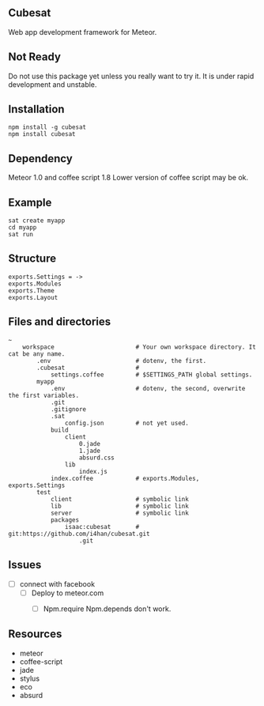 
## Cubesat
Web app development framework for Meteor.

## Not Ready
Do not use this package yet unless you really want to try it. 
It is under rapid development and unstable.

## Installation
    
    npm install -g cubesat
    npm install cubesat
    
## Dependency
Meteor 1.0 and coffee script 1.8
Lower version of coffee script may be ok.

## Example
     
    sat create myapp
    cd myapp
    sat run
     

## Structure
    
    exports.Settings = ->
    exports.Modules
    exports.Theme
    exports.Layout
     

## Files and directories
     
    ~
        workspace                       # Your own workspace directory. It cat be any name.
            .env                        # dotenv, the first.
            .cubesat                    # 
                settings.coffee         # $SETTINGS_PATH global settings.
            myapp
                .env                    # dotenv, the second, overwrite the first variables.
                .git
                .gitignore
                .sat
                    config.json         # not yet used.
                build
                    client
                        0.jade
                        1.jade
                        absurd.css
                    lib
                        index.js
                index.coffee            # exports.Modules, exports.Settings
            test            
                client                  # symbolic link
                lib                     # symbolic link
                server                  # symbolic link
                packages
                    isaac:cubesat       # git:https://github.com/i4han/cubesat.git
                        .git
    

## Issues

* [ ] connect with facebook
    * [ ] Deploy to meteor.com
        * [ ] Npm.require Npm.depends don't work.


## Resources
- meteor
- coffee-script
- jade
- stylus
- eco
- absurd
